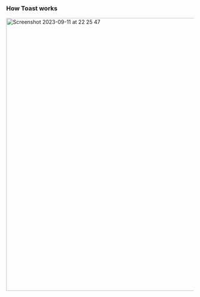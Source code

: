 ### How Toast works

<img width="732" alt="Screenshot 2023-09-11 at 22 25 47" src="https://github.com/comfortdelgro/compass-design/assets/119040724/c65681db-88ff-483b-9183-52e6a3df3132">

